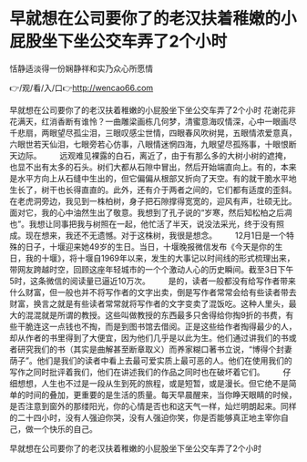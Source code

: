 # 早就想在公司要你了的老汉扶着稚嫩的小屁股坐下坐公交车弄了2个小时
恬静适淡得一份娴静祥和实乃众心所愿情

👉/观/看/入/口👉http://wencao66.com

早就想在公司要你了的老汉扶着稚嫩的小屁股坐下坐公交车弄了2个小时	花谢花非花满天，红消香断有谁怜？一曲雕梁画栋几何梦，清蜜意海叹情深，心中一眼画尽千悲扇，两眼望尽孤尘泪，三眼叹感尘世情，四眼春风吹树晃，五眼情浓爱意真，六眼世若天仙泪，七眼旁若心仿事，八眼情迷惘四海，九眼望尽孤殇事，十眼恨断天边际。
　　远观难见裸露的白石，离近了，由于有那么多的大树小树的遮掩，也显不出有太多的石头。树们大都从石隙中冒出，然后开始端直向上。有的，本来是水平方向上从石缝中生出的，但它偏偏从根部又折向了天空。有的就干脆水平地生长了，树干也长得直直的。此外，还有介于两者之间的，它们都有适度的歪斜。在老虎洞旁边，我见到一株柏树，身子把石隙撑得宽宽的，迎风有声，壮硕无比。面对它，我的心中油然生出了敬意。我想到了孔子说的“岁寒，然后知松柏之后凋也”。我想让同事把我与树照在一起，他忙活了半天，说没法采光，终于没有照成。现在想来，我还不无遗憾。对于这株树，我很是想念。
　　12月1日是一个特殊的日子，十堰迎来她49岁的生日。当日，十堰晚报微信发布《今天是你的生日，我的十堰》，将十堰自1969年以来，发生的大事记以时间线的形式梳理出来，带网友跨越时空，回顾这座年轻城市的一个个激动人心的历史瞬间。截至3日下午5时，这条微信的阅读量已逼近10万次。
　　是的，读者一般都没有给写作者带来什么财富，但一般也并不将写作者的文字出卖，倒是写作者常常会给有些读者带去财富，换言之就是有些读者常常就将写作者的文字变卖了混饭吃。这种人里头，最大的混混就是所谓的教授。这些叫做教授的东西最多只舍得给你掏9折的书费，有些干脆连这一点钱也不掏，而是到图书馆去借阅。正是这些给作者掏得最少的人，却从作者的书里得到了大便宜，因为他们几乎是以此为生。他们通过讲我们的书或者研究我们的书（其实是曲解甚至断章取义）而养家糊口著书立说，“博得个封妻荫子”。他们是我们的读者中看上去最可爱实质上最可恶的人。他们在使用我们的写作之同时批评着我们，他们在讲述我们的作品之同时也在破坏着它们。
　　仔细想想，人生也不过是一段从生到死的旅程，或是短暂，或是漫长。但它绝不是简单的时间的叠加，更重要的是生活的质量。每天早晨醒来，当你睁天眼睛的时候，是否注意到窗外的那缕阳光，你的心情是否也和这天气一样，灿烂明朗起来。同样的二十四小时，没有人强迫你哭，没有人强迫你笑，你是否能够真正地主宰你自己，做一个快乐的自己。

早就想在公司要你了的老汉扶着稚嫩的小屁股坐下坐公交车弄了2个小时
